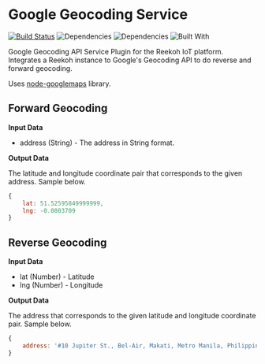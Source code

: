 # Google Geocoding Service

[![Build Status](https://travis-ci.org/Reekoh/google-geocoding-service.svg)](https://travis-ci.org/Reekoh/google-geocoding-service)
![Dependencies](https://img.shields.io/david/Reekoh/google-geocoding-service.svg)
![Dependencies](https://img.shields.io/david/dev/Reekoh/google-geocoding-service.svg)
![Built With](https://img.shields.io/badge/built%20with-gulp-red.svg)

Google Geocoding API Service Plugin for the Reekoh IoT platform. Integrates a Reekoh instance to Google's Geocoding API to do reverse and forward geocoding.

Uses [node-googlemaps](https://github.com/moshen/node-googlemaps) library.

## Forward Geocoding

__Input Data__

* address (String) - The address in String format.

__Output Data__

The latitude and longitude coordinate pair that corresponds to the given address. Sample below. 

```javascript
{
	lat: 51.52595849999999,
	lng: -0.0803709
}
```

## Reverse Geocoding

__Input Data__

* lat (Number) - Latitude
* lng (Number) - Longitude

__Output Data__

The address that corresponds to the given latitude and longitude coordinate pair. Sample below.

```javascript
{
	address: '#10 Jupiter St., Bel-Air, Makati, Metro Manila, Philippines'
}
```